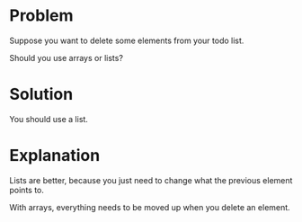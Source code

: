 # Problem

Suppose you want to delete some elements from your todo list.

Should you use arrays or lists?

# Solution

You should use a list.

# Explanation

Lists are better, because you just need to change what the previous element points to.

With arrays, everything needs to be moved up when you delete an element.
